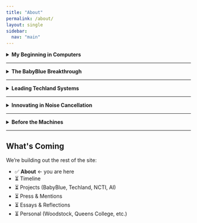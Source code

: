 ```yaml
---
title: "About"
permalink: /about/
layout: single
sidebar:
  nav: "main"
---
```


<details>
<summary><strong>My Beginning in Computers</strong></summary>
<div markdown="1">

### ✅ Before Lifeboat. Before Microsoft BASIC. Before the PC boom… I was already building.

- I had:
  - A **Teletype Model 33 ASR** for output  
  - A **one-line LED terminal** for input  
  - A **cassette tape** for storage  
- I wrote a complete **pack list, invoice, and A/R posting system** in BASIC—on that hardware  
- Then came the **Altair 8800**, and **paper tape**  
- I ran Microsoft BASIC and watched it display its name—on that same LED terminal

> *I wasn’t just watching the birth of personal computing.  
> I was helping raise it.*

![Altair 8800](/assets/images/altair-8800.jpg)  
*Altair 8800 – the first widely recognized personal computer*

![Teletype Model 33 ASR](/assets/images/teletype-asr33.jpg)  
*Teletype Model 33 ASR used for I/O*

</div>
</details>

---

<details>
<summary><strong>The BabyBlue Breakthrough</strong></summary>
<div markdown="1">

- In **1982**, I was President of **XEDEX**, makers of **BabyBlue**
- BabyBlue let the IBM PC run **CP/M software**, unlocking a huge existing software base
- The bridge between old and new:
  - IBM’s hardware + CP/M’s software library
- Quoted in United Press International:
  > “It gives you all the advantages of the IBM hardware plus the ability to run the enormous base of CP/M software.”  
  > — *Harris Landgarten*, 1982

</div>
</details>

---

<details>
<summary><strong>Leading Techland Systems</strong></summary>
<div markdown="1">

- President of **Techland Systems** until 1985  
- Focused on **protocol conversion systems**  
  - Hardware and firmware to bridge incompatible systems  
- Enabled:
  - PCs ↔️ Minicomputers ↔️ Mainframes  
- Paved the way for today’s networked environments  
- See the archived brochure:  
  [Techland Systems (Bitsavers)](http://www.bitsavers.org/pdf/datapro/protocol_conversion_systems/C23-825_Techland_Systems.pdf)

</div>
</details>

---

<details>
<summary><strong>Innovating in Noise Cancellation</strong></summary>
<div markdown="1">

- Joined **NCTI (Noise Cancellation Technologies Inc.)** in 1988  
- Worked with **John McCloy Jr.**  
- Pioneered **active noise and vibration control**  
  - Not insulation — *anti-noise*  

📰 **Covered by The New York Times**:  
- “You Can't Stand the Noise? Get an Anti-Noise Machine”  
  [March 2, 1988](https://www.nytimes.com/1988/03/02/business/business-technology-you-can-t-stand-the-noise-get-an-anti-noise-machine.html) *(subscription required)*  
- “New Technology Defeats Unwanted Noise”  
  [June 30, 1987](https://www.nytimes.com/1987/06/30/science/new-technology-defeats-unwanted-noise.html) *(subscription required)*

🛠️ **Real-world use cases**:  
- Industrial fans  
- Machinery  
- Automotive  
- Vibrating surfaces (even **pools of water**)  

💡 **Broader media recognition**:  
- Featured in **The Economist**  
- **Live demo on Good Morning America**  
- Interview with **Innovation TV**

</div>
</details>

---

<details>
<summary><strong>Before the Machines</strong></summary>
<div markdown="1">

- Attended **Woodstock**
  - Music, mud, movement — and a mindset that stayed with me  
- Studied under **Dr. Hoffman** at **Queens College**
  - Deep influence on systems thinking and philosophy  

</div>
</details>

---

## What's Coming

We’re building out the rest of the site:

- ✅ **About** ← you are here  
- ⏳ Timeline  
- ⏳ Projects (BabyBlue, Techland, NCTI, AI)  
- ⏳ Press & Mentions  
- ⏳ Essays & Reflections  
- ⏳ Personal (Woodstock, Queens College, etc.)  

